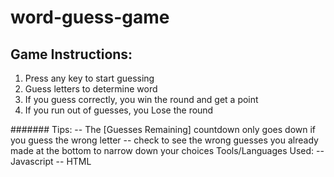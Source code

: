 # word-guess-game
## Game Instructions:
 1. Press any key to start guessing
 2. Guess letters to determine word 
 3. If you guess correctly, you win the round and get a point
 4. If you run out of guesses, you Lose the round
 
 ####### Tips: 
   -- The [Guesses Remaining] countdown only goes down if you guess the wrong letter
   -- check to see the wrong guesses you already made at the bottom to narrow down your choices
        Tools/Languages Used:
            -- Javascript 
             -- HTML 
    
